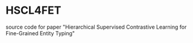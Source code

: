 # HSCL4FET
source code for paper "Hierarchical Supervised Contrastive Learning for Fine-Grained Entity Typing" 
